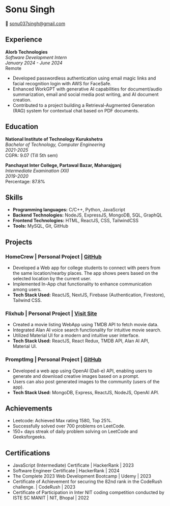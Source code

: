 # Sonu Singh

📧 sonu037singh@gmail.com

## Experience

**Alorb Technologies**  
*Software Development Intern*  
*January 2024 - June 2024*  
Remote

- Developed passwordless authentication using email magic links and facial recognition login with AWS for FaceSafe.
- Enhanced WorkGPT with generative AI capabilities for document/audio summarization, email and social media post writing, and AI document creation.
- Contributed to a project building a Retrieval-Augmented Generation (RAG) system for contextual chat based on PDF documents.

## Education

**National Institute of Technology Kurukshetra**  
*Bachelor of Technology, Computer Engineering*  
*2021-2025*  
CGPA: 9.07 (Till 5th sem)

**Panchayat Inter College, Partawal Bazar, Maharajganj**  
*Intermediate Examination (XII)*  
*2019-2020*  
Percentage: 87.8%

## Skills

- **Programming languages:** C/C++, Python, JavaScript
- **Backend Technologies:** NodeJS, ExpressJS, MongoDB, SQL, GraphQL
- **Frontend Technologies:** HTML, ReactJS, CSS, TailwindCSS
- **Tools:** MySQL, Git, GitHub

## Projects

### HomeCrew | Personal Project | [GitHub](link)

- Developed a Web app for college students to connect with peers from the same location/nearby places. The app shows peers based on the selected location by the current user.
- Implemented In-App chat functionality to enhance communication among users.
- **Tech Stack Used:** ReactJS, NextJS, Firebase (Authentication, Firestore), Tailwind CSS.

### Flixhub | Personal Project | [Visit Site](link)

- Created a movie listing WebApp using TMDB API to fetch movie data.
- Integrated Alan AI voice search functionality for intuitive movie search.
- Utilized Material UI for a modern and intuitive user interface.
- **Tech Stack Used:** ReactJS, React Redux, TMDB API, Alan AI API, Material UI.

### PromptImg | Personal Project | [GitHub](link)

- Developed a web app using OpenAI (Dall-e) API, enabling users to generate and download creative images based on a prompt.
- Users can also post generated images to the community (users of the app).
- **Tech Stack Used:** MongoDB, Express, ReactJS, NodeJS, OpenAI API.

## Achievements

- Leetcode: Achieved Max rating 1580, Top 25%.
- Successfully solved over 700 problems on LeetCode.
- 150+ days streak of daily problem solving on LeetCode and Geeksforgeeks.

## Certifications

- JavaScript (Intermediate) Certificate | HackerRank | 2023
- Software Engineer Certificate | HackerRank | 2024
- The Complete 2023 Web Development Bootcamp | Udemy | 2023
- Certificate of Achievement for securing the 82nd rank in the CodeRush challenge. | CodeRush | 2023
- Certificate of Participation in Inter NIT coding competition conducted by ISTE SC MANIT | NIT, Bhopal | 2022
